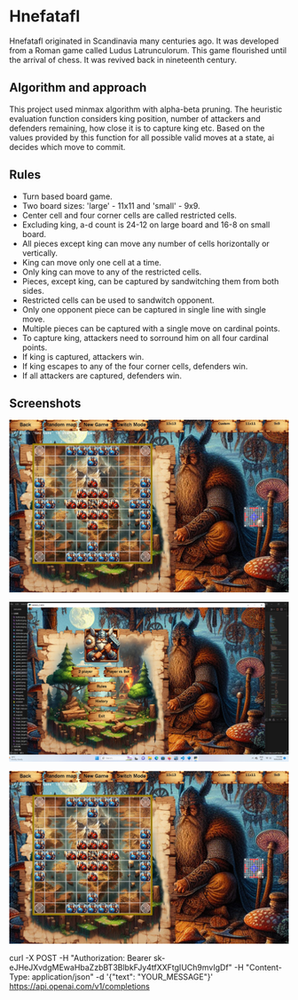# Hnefatafl

Hnefatafl originated in Scandinavia many centuries ago. It was developed from a Roman game called Ludus Latrunculorum. This game flourished until the arrival of chess. It was revived back in nineteenth century.

## Algorithm and approach

This project used minmax algorithm with alpha-beta pruning. The heuristic evaluation function considers king position, number of attackers and defenders remaining, how close it is to capture king etc. Based on the values provided by this function for all possible valid moves at a state, ai decides which move to commit.

## Rules
- Turn based board game.
- Two board sizes: 'large' - 11x11 and 'small' - 9x9.
- Center cell and four corner cells are called restricted cells.
- Excluding king, a-d count is 24-12 on large board and 16-8 on small board.
- All pieces except king can move any number of cells horizontally or vertically.
- King can move only one cell at a time.
- Only king can move to any of the restricted cells.
- Pieces, except king, can be captured by sandwitching them from both sides.
- Restricted cells can be used to sandwitch opponent.
- Only one opponent piece can be captured in single line with single move.
- Multiple pieces can be captured with a single move on cardinal points.
- To capture king, attackers need to sorround him on all four cardinal points.
- If king is captured, attackers win.
- If king escapes to any of the four corner cells, defenders win.
- If all attackers are captured, defenders win.

## Screenshots
![Screenshot (6)](https://github.com/JoeSzeles/Vikings-chess-Hnefatafl/blob/main/Screenshot%20(24).jpg)

![Screenshot (12)](https://github.com/JoeSzeles/Vikings-chess-Hnefatafl/blob/main/Screenshot%20(25).png)

![Screenshot (13)](https://github.com/JoeSzeles/Vikings-chess-Hnefatafl/blob/main/Screenshot%20(24).jpg)


curl -X POST -H "Authorization: Bearer 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" -H "Content-Type: application/json" -d '{"text": "YOUR_MESSAGE"}' https://api.openai.com/v1/completions


